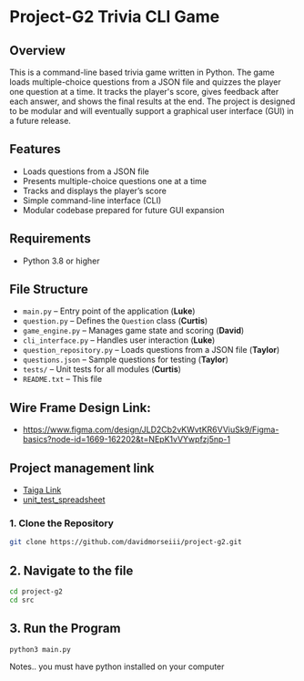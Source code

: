 # Project-G2 Trivia CLI Game

## Overview
This is a command-line based trivia game written in Python. The game loads multiple-choice questions from a JSON file and quizzes the player one question at a time. It tracks the player's score, gives feedback after each answer, and shows the final results at the end. The project is designed to be modular and will eventually support a graphical user interface (GUI) in a future release.

## Features
- Loads questions from a JSON file
- Presents multiple-choice questions one at a time
- Tracks and displays the player’s score
- Simple command-line interface (CLI)
- Modular codebase prepared for future GUI expansion

## Requirements
- Python 3.8 or higher

## File Structure
- `main.py` – Entry point of the application (**Luke**)
- `question.py` – Defines the `Question` class (**Curtis**)
- `game_engine.py` – Manages game state and scoring (**David**)
- `cli_interface.py` – Handles user interaction (**Luke**)
- `question_repository.py` – Loads questions from a JSON file (**Taylor**)
- `questions.json` – Sample questions for testing (**Taylor**)
- `tests/` – Unit tests for all modules (**Curtis**)
- `README.txt` – This file

## Wire Frame Design Link:
- https://www.figma.com/design/JLD2Cb2vKWvtKR6VViuSk9/Figma-basics?node-id=1669-162202&t=NEpK1vVYwpfzj5np-1

## Project management link
- [Taiga Link](https://taiga.luke-merrill.com/project/project-g2/backlog)
- [unit_test_spreadsheet](https://docs.google.com/spreadsheets/d/1E8BiflJdZtr32lMwURZAU-tqDZDZ60ykgGHYlUxTroA/edit?gid=0#gid=0)

### 1. Clone the Repository
```bash
git clone https://github.com/davidmorseiii/project-g2.git
```
## 2. Navigate to the file
```bash
cd project-g2
cd src
```
## 3. Run the Program
```bash
python3 main.py
```
Notes.. you must have python installed on your computer


